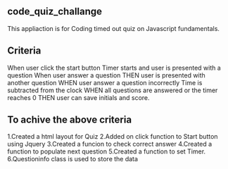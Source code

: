 ## code_quiz_challange

This appliaction is for Coding timed out quiz on Javascript fundamentals.

## Criteria

When user click the start button
Timer starts and user is presented with a question
When user answer a question
THEN user is presented with another question
WHEN user answer a question incorrectly
Time is subtracted from the clock
WHEN all questions are answered or the timer reaches 0
THEN user can save initials and score.

## To achive the above criteria
1.Created a html layout for Quiz
2.Added on click function to Start button using Jquery
3.Created a funcion to check correct answer
4.Created a function to populate next question
5.Created a function to set Timer.
6.Questioninfo class is used to store the data



